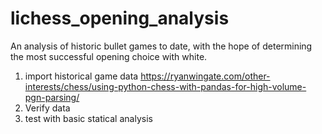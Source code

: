 # lichess_opening_analysis
An analysis of historic bullet games to date, with the hope of determining the most successful opening choice with white.

1. import historical game data
    https://ryanwingate.com/other-interests/chess/using-python-chess-with-pandas-for-high-volume-pgn-parsing/
2. Verify data
3. test with basic statical analysis 
